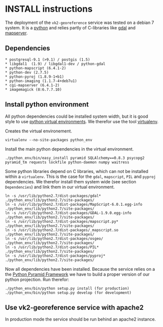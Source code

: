 # INSTALL instructions 

The deployment of the `vk2-georeference` service was tested on a debian 7 system. It is a [python](https://www.python.org/) and relies partly of C-libraries like [gdal](http://www.gdal.org/) and [mapserver](http://mapserver.org/).

## Dependencies

	* postgresql-9.1 (>9.1) / postgis (1.5)
	* libgdal1  (1.9) / libgdal1-dev / python-gdal 
	* python-mapscript (6.4.1-2)
	* python-dev (2.7.5)
	* python-pyroj (1.8.9-1+b1)
	* python-imaging (1.1.7-4+deb7u1)
	* cgi-mapserver (6.4.1-2)
	* imagemagick (8:6.7.7.10)
	
## Install python environment	
	
All python dependencies could be installed system width, but it is good style to use [python virtual environments](http://docs.python-guide.org/en/latest/dev/virtualenvs/). We therefor use the tool [virtualenv](https://virtualenv.pypa.io/en/latest/). 

Creates the virtual environement.

	virtualenv --no-site-packages python_env

Install the main python dependencies in the virtual environment.
	
	./python_env/bin/easy_install pyramid SQLAlchemy==0.8.3 psycopg2 pyramid_tm requests lockfile python-daemon numpy waitress
	
Some python libraries depend on C libraries, which can not be installed within a `virtualenv`. This is the case for the `gdal`, `mapscript`, `PIL` and `pyproj` dependencies. We therefor install them system wide (see section `Dependencies`) and link them in our virtual environment.

    ln -s /usr/lib/python2.7/dist-packages/gdal* ./python_env/lib/python2.7/site-packages/ 
	ln -s /usr/lib/python2.7/dist-packages/MapScript-6.0.1.egg-info ./python_env/lib/python2.7/site-packages/ 
	ln -s /usr/lib/python2.7/dist-packages/GDAL-1.9.0.egg-info ./python_env/lib/python2.7/site-packages/
	ln -s /usr/lib/python2.7/dist-packages/mapscript.py* ./python_env/lib/python2.7/site-packages/ 
	ln -s /usr/lib/python2.7/dist-packages/_mapscript.so ./python_env/lib/python2.7/site-packages/ 
	ln -s /usr/lib/python2.7/dist-packages/osgeo/ ./python_env/lib/python2.7/site-packages/ 
	ln -s /usr/lib/python2.7/dist-packages/PIL* ./python_env/lib/python2.7/site-packages/
	ln -s /usr/lib/python2.7/dist-packages/pyproj* ./python_env/lib/python2.7/site-packages/

Now all dependencies have been installed. Because the service relies on a the [Python Pyramid Framework](http://www.pylonsproject.org/) we have to build a proper version of our python projection. Run therefor:

	./python_env/bin/python setup.py install (for production)
	./python_env/bin/python setup.py develop (for development)
	
## Use vk2-georeference service with apache2

In production mode the service should be run behind an apache2 instance. 	

